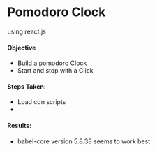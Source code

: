 Pomodoro Clock 
===

using react.js


#### Objective

* Build a pomodoro Clock
* Start and stop with a Click


#### Steps Taken:

* Load cdn scripts
* 

#### Results:

* babel-core version 5.8.38 seems to work best